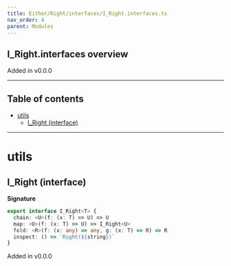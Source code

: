 ```yaml
---
title: Either/Right/interfaces/I_Right.interfaces.ts
nav_order: 4
parent: Modules
---
```


## I_Right.interfaces overview

Added in v0.0.0

---

<h2 class="text-delta">Table of contents</h2>

- [utils](#utils)
  - [I_Right (interface)](#i_right-interface)

---

# utils

## I_Right (interface)

**Signature**

```ts
export interface I_Right<T> {
  chain: <U>(f: (x: T) => U) => U
  map: <U>(f: (x: T) => U) => I_Right<U>
  fold: <R>(f: (x: any) => any, g: (x: T) => R) => R
  inspect: () => `Right(${string})`
}
```

Added in v0.0.0
